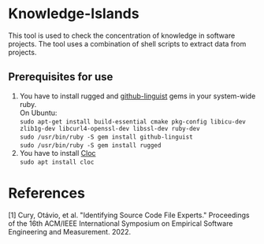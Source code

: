 # Knowledge-Islands
This tool is used to check the concentration of knowledge in software projects. The tool uses a combination of shell scripts to extract data from projects.

## Prerequisites for use
1. You have to install rugged and [github-linguist](https://github.com/github-linguist/linguist) gems in your system-wide ruby.<br/>
   On Ubuntu:<br/>
   `sudo apt-get install build-essential cmake pkg-config libicu-dev zlib1g-dev libcurl4-openssl-dev libssl-dev ruby-dev`<br/>
   `sudo /usr/bin/ruby -S gem install github-linguist`<br/>
   `sudo /usr/bin/ruby -S gem install rugged`
3. You have to install [Cloc](https://github.com/AlDanial/cloc#install-via-package-manager)<br/>
   `sudo apt install cloc`
# References
<a id="1">[1]</a> Cury, Otávio, et al. "Identifying Source Code File Experts." Proceedings of the 16th ACM/IEEE International Symposium on Empirical Software Engineering and Measurement. 2022.
